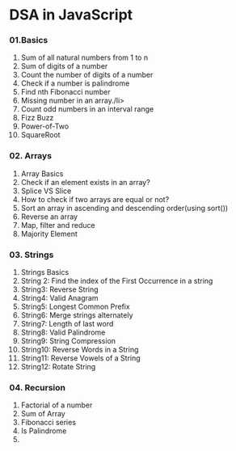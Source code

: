 # DSA in JavaScript

<h3>01.Basics</h3>
<ol>
    <li>Sum of all natural numbers from 1 to n</li>
    <li>Sum of digits of a number</li>
    <li>Count the number of digits of a number</li>
    <li>Check if a number is palindrome</li>
    <li>Find nth Fibonacci number</li>
    <li>Missing number in an array./li>
    <li>Count odd numbers in an interval range</li>
    <li>Fizz Buzz</li>
    <li>Power-of-Two</li>
    <li>SquareRoot</li>
</ol>
<h3>02. Arrays</h3>
<ol>
    <li>Array Basics</li>
    <li>Check if an element exists in an array?</li>
    <li>Splice VS Slice</li>
    <li>How to check if two arrays are equal or not?</li>
    <li>Sort an array in ascending and descending order(using sort())</li>
    <li>Reverse an array</li>
    <li>Map, filter and reduce</li>
    <li>Majority Element</li>
</ol>
<h3>03. Strings</h3>
<ol>
    <li>Strings Basics</li>
    <li>String 2: Find the index of the First Occurrence in a string</li>
    <li>String3: Reverse String</li>
    <li>String4: Valid Anagram</li>
    <li>String5: Longest Common Prefix</li>
    <li>String6: Merge strings alternately</li>
    <li>String7: Length of last word</li>
    <li>String8: Valid Palindrome</li>
    <li>String9: String Compression</li>
    <li>String10: Reverse Words in a String</li>
    <li>String11: Reverse Vowels of a String</li>
    <li>String12: Rotate String</li>
</ol>
<h3>04. Recursion</h3>
<ol>
    <li>Factorial of a number</li>
    <li>Sum of Array</li>
    <li>Fibonacci series</li>
    <li>Is Palindrome</li>
    <li></li>
</ol>
